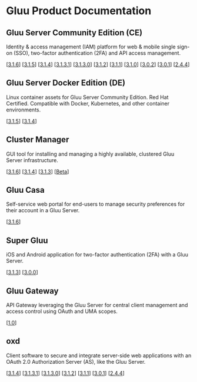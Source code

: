 # Gluu Product Documentation

## Gluu Server Community Edition (CE) 
Identity & access management (IAM) platform for web & mobile single sign-on (SSO), two-factor authentication (2FA) and API access management. 

[[3.1.6](./ce/3.1.6)] [[3.1.5](./ce/3.1.5)] [[3.1.4](./ce/3.1.4)] [[3.1.3.1](./ce/3.1.3.1)] [[3.1.3.0](./ce/3.1.3)] [[3.1.2](./ce/3.1.2)] [[3.1.1](./ce/3.1.1)] [[3.1.0](./ce/3.1.0)] [[3.0.2](./ce/3.0.2)] [[3.0.1](./ce/3.0.1)] [[2.4.4](./ce/2.4.4)]

## Gluu Server Docker Edition (DE)
Linux container assets for Gluu Server Community Edition. Red Hat Certified. Compatible with Docker, Kubernetes, and other container environments.

[[3.1.5](./de/3.1.5)] [[3.1.4](./de/3.1.4)]

## Cluster Manager 
GUI tool for installing and managing a highly available, clustered Gluu Server infrastructure. 

[[3.1.6](./cm/3.1.6)] [[3.1.4](./cm/3.1.4)] [[3.1.3](./cm/3.1.3)] [[Beta](./cm/beta)]

## Gluu Casa
Self-service web portal for end-users to manage security preferences for their account in a Gluu Server.  

[[3.1.6](./casa/3.1.6)]

## Super Gluu 
iOS and Android application for two-factor authentication (2FA) with a Gluu Server.

[[3.1.3](./supergluu/3.1.3)] [[3.0.0](./supergluu/3.0.0)]

## Gluu Gateway       
API Gateway leveraging the Gluu Server for central client management and access control using OAuth and UMA scopes.

[[1.0](./gg/1.0)]

## oxd 
Client software to secure and integrate server-side web applications with an OAuth 2.0 Authorization Server (AS), like the Gluu Server.

[[3.1.4](./oxd/3.1.4)] [[3.1.3.1](./oxd/3.1.3.1)] [[3.1.3.0](./oxd/3.1.3)] [[3.1.2](./oxd/3.1.2)]  [[3.1.1](./oxd/3.1.1)]  [[3.0.1](./oxd/3.0.1)]  [[2.4.4](./oxd/2.4.4)]


